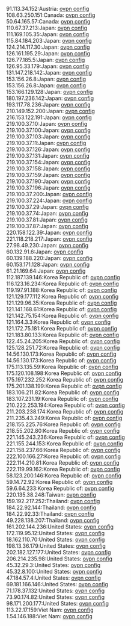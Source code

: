 91.113.34.152:Austria: [ovpn config](vpn/91_113_34_152.ovpn)  
108.63.250.151:Canada: [ovpn config](vpn/108_63_250_151.ovpn)  
50.64.165.57:Canada: [ovpn config](vpn/50_64_165_57.ovpn)  
110.67.37.213:Japan: [ovpn config](vpn/110_67_37_213.ovpn)  
111.169.105.35:Japan: [ovpn config](vpn/111_169_105_35.ovpn)  
115.84.184.203:Japan: [ovpn config](vpn/115_84_184_203.ovpn)  
124.214.117.30:Japan: [ovpn config](vpn/124_214_117_30.ovpn)  
126.161.195.29:Japan: [ovpn config](vpn/126_161_195_29.ovpn)  
126.77.185.5:Japan: [ovpn config](vpn/126_77_185_5.ovpn)  
126.95.33.179:Japan: [ovpn config](vpn/126_95_33_179.ovpn)  
131.147.218.142:Japan: [ovpn config](vpn/131_147_218_142.ovpn)  
153.156.26.8:Japan: [ovpn config](vpn/153_156_26_8.ovpn)  
153.156.26.8:Japan: [ovpn config](vpn/153_156_26_8.ovpn)  
153.166.129.128:Japan: [ovpn config](vpn/153_166_129_128.ovpn)  
180.197.236.142:Japan: [ovpn config](vpn/180_197_236_142.ovpn)  
193.117.78.236:Japan: [ovpn config](vpn/193_117_78_236.ovpn)  
210.149.152.200:Japan: [ovpn config](vpn/210_149_152_200.ovpn)  
216.153.122.191:Japan: [ovpn config](vpn/216_153_122_191.ovpn)  
219.100.37.10:Japan: [ovpn config](vpn/219_100_37_10.ovpn)  
219.100.37.100:Japan: [ovpn config](vpn/219_100_37_100.ovpn)  
219.100.37.103:Japan: [ovpn config](vpn/219_100_37_103.ovpn)  
219.100.37.11:Japan: [ovpn config](vpn/219_100_37_11.ovpn)  
219.100.37.126:Japan: [ovpn config](vpn/219_100_37_126.ovpn)  
219.100.37.131:Japan: [ovpn config](vpn/219_100_37_131.ovpn)  
219.100.37.154:Japan: [ovpn config](vpn/219_100_37_154.ovpn)  
219.100.37.158:Japan: [ovpn config](vpn/219_100_37_158.ovpn)  
219.100.37.159:Japan: [ovpn config](vpn/219_100_37_159.ovpn)  
219.100.37.190:Japan: [ovpn config](vpn/219_100_37_190.ovpn)  
219.100.37.196:Japan: [ovpn config](vpn/219_100_37_196.ovpn)  
219.100.37.200:Japan: [ovpn config](vpn/219_100_37_200.ovpn)  
219.100.37.224:Japan: [ovpn config](vpn/219_100_37_224.ovpn)  
219.100.37.29:Japan: [ovpn config](vpn/219_100_37_29.ovpn)  
219.100.37.74:Japan: [ovpn config](vpn/219_100_37_74.ovpn)  
219.100.37.81:Japan: [ovpn config](vpn/219_100_37_81.ovpn)  
219.100.37.87:Japan: [ovpn config](vpn/219_100_37_87.ovpn)  
220.158.122.39:Japan: [ovpn config](vpn/220_158_122_39.ovpn)  
221.118.218.217:Japan: [ovpn config](vpn/221_118_218_217.ovpn)  
27.98.49.230:Japan: [ovpn config](vpn/27_98_49_230.ovpn)  
60.132.91.6:Japan: [ovpn config](vpn/60_132_91_6.ovpn)  
60.139.188.220:Japan: [ovpn config](vpn/60_139_188_220.ovpn)  
60.153.171.128:Japan: [ovpn config](vpn/60_153_171_128.ovpn)  
61.21.169.64:Japan: [ovpn config](vpn/61_21_169_64.ovpn)  
112.187.139.146:Korea Republic of: [ovpn config](vpn/112_187_139_146.ovpn)  
116.123.16.234:Korea Republic of: [ovpn config](vpn/116_123_16_234.ovpn)  
119.197.91.188:Korea Republic of: [ovpn config](vpn/119_197_91_188.ovpn)  
121.129.177.112:Korea Republic of: [ovpn config](vpn/121_129_177_112.ovpn)  
121.129.96.35:Korea Republic of: [ovpn config](vpn/121_129_96_35.ovpn)  
121.141.168.61:Korea Republic of: [ovpn config](vpn/121_141_168_61.ovpn)  
121.142.75.154:Korea Republic of: [ovpn config](vpn/121_142_75_154.ovpn)  
121.164.3.3:Korea Republic of: [ovpn config](vpn/121_164_3_3.ovpn)  
121.172.75.181:Korea Republic of: [ovpn config](vpn/121_172_75_181.ovpn)  
121.183.80.133:Korea Republic of: [ovpn config](vpn/121_183_80_133.ovpn)  
122.45.24.205:Korea Republic of: [ovpn config](vpn/122_45_24_205.ovpn)  
125.128.251.72:Korea Republic of: [ovpn config](vpn/125_128_251_72.ovpn)  
14.56.130.173:Korea Republic of: [ovpn config](vpn/14_56_130_173.ovpn)  
14.56.130.173:Korea Republic of: [ovpn config](vpn/14_56_130_173.ovpn)  
175.113.135.59:Korea Republic of: [ovpn config](vpn/175_113_135_59.ovpn)  
175.120.108.198:Korea Republic of: [ovpn config](vpn/175_120_108_198.ovpn)  
175.197.232.252:Korea Republic of: [ovpn config](vpn/175_197_232_252.ovpn)  
175.201.138.199:Korea Republic of: [ovpn config](vpn/175_201_138_199.ovpn)  
183.106.211.82:Korea Republic of: [ovpn config](vpn/183_106_211_82.ovpn)  
183.107.231.19:Korea Republic of: [ovpn config](vpn/183_107_231_19.ovpn)  
210.222.253.194:Korea Republic of: [ovpn config](vpn/210_222_253_194.ovpn)  
211.203.238.174:Korea Republic of: [ovpn config](vpn/211_203_238_174.ovpn)  
211.235.43.249:Korea Republic of: [ovpn config](vpn/211_235_43_249.ovpn)  
218.155.225.76:Korea Republic of: [ovpn config](vpn/218_155_225_76.ovpn)  
218.55.202.80:Korea Republic of: [ovpn config](vpn/218_55_202_80.ovpn)  
221.145.243.236:Korea Republic of: [ovpn config](vpn/221_145_243_236.ovpn)  
221.155.244.153:Korea Republic of: [ovpn config](vpn/221_155_244_153.ovpn)  
221.158.237.66:Korea Republic of: [ovpn config](vpn/221_158_237_66.ovpn)  
222.100.166.27:Korea Republic of: [ovpn config](vpn/222_100_166_27.ovpn)  
222.114.210.81:Korea Republic of: [ovpn config](vpn/222_114_210_81.ovpn)  
222.119.99.162:Korea Republic of: [ovpn config](vpn/222_119_99_162.ovpn)  
58.123.200.146:Korea Republic of: [ovpn config](vpn/58_123_200_146.ovpn)  
59.14.72.92:Korea Republic of: [ovpn config](vpn/59_14_72_92.ovpn)  
59.6.64.233:Korea Republic of: [ovpn config](vpn/59_6_64_233.ovpn)  
220.135.38.248:Taiwan: [ovpn config](vpn/220_135_38_248.ovpn)  
159.192.217.252:Thailand: [ovpn config](vpn/159_192_217_252.ovpn)  
184.22.92.144:Thailand: [ovpn config](vpn/184_22_92_144.ovpn)  
184.22.92.33:Thailand: [ovpn config](vpn/184_22_92_33.ovpn)  
49.228.138.207:Thailand: [ovpn config](vpn/49_228_138_207.ovpn)  
161.202.144.236:United States: [ovpn config](vpn/161_202_144_236.ovpn)  
172.119.95.12:United States: [ovpn config](vpn/172_119_95_12.ovpn)  
18.162.110.70:United States: [ovpn config](vpn/18_162_110_70.ovpn)  
198.13.36.179:United States: [ovpn config](vpn/198_13_36_179.ovpn)  
202.182.127.177:United States: [ovpn config](vpn/202_182_127_177.ovpn)  
206.214.235.98:United States: [ovpn config](vpn/206_214_235_98.ovpn)  
45.32.29.3:United States: [ovpn config](vpn/45_32_29_3.ovpn)  
45.32.8.100:United States: [ovpn config](vpn/45_32_8_100.ovpn)  
47.184.57.4:United States: [ovpn config](vpn/47_184_57_4.ovpn)  
69.181.166.146:United States: [ovpn config](vpn/69_181_166_146.ovpn)  
71.178.37.132:United States: [ovpn config](vpn/71_178_37_132.ovpn)  
73.90.174.82:United States: [ovpn config](vpn/73_90_174_82.ovpn)  
98.171.200.177:United States: [ovpn config](vpn/98_171_200_177.ovpn)  
113.22.17.159:Viet Nam: [ovpn config](vpn/113_22_17_159.ovpn)  
1.54.146.188:Viet Nam: [ovpn config](vpn/1_54_146_188.ovpn)  
